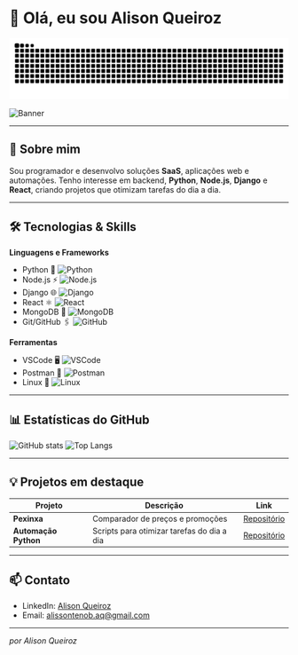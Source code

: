 # 👋 Olá, eu sou Alison Queiroz

[![GitHub snake](./assets/github-contribution-grid-snake.svg)](https://github.com/Aqueiroz2)

![Banner](./assets/banner.gif) 

---

## 🚀 Sobre mim
Sou programador e desenvolvo soluções **SaaS**, aplicações web e automações. Tenho interesse em backend, **Python**, **Node.js**, **Django** e **React**, criando projetos que otimizam tarefas do dia a dia.

---

## 🛠 Tecnologias & Skills

**Linguagens e Frameworks**
- Python 🐍 ![Python](https://img.shields.io/badge/Python-90%25-brightgreen)
- Node.js ⚡ ![Node.js](https://img.shields.io/badge/Node.js-80%25-brightgreen)
- Django 🌐 ![Django](https://img.shields.io/badge/Django-85%25-brightgreen)
- React ⚛️ ![React](https://img.shields.io/badge/React-85%25-brightgreen)
- MongoDB 🍃 ![MongoDB](https://img.shields.io/badge/MongoDB-75%25-yellowgreen)
- Git/GitHub 🖇️ ![GitHub](https://img.shields.io/badge/Git-85%25-brightgreen)

**Ferramentas**
- VSCode 🖥️ ![VSCode](https://img.shields.io/badge/VSCode-95%25-brightgreen)
- Postman 🚀 ![Postman](https://img.shields.io/badge/Postman-80%25-yellowgreen)
- Linux 🐧 ![Linux](https://img.shields.io/badge/Linux-75%25-yellow)

---

## 📊 Estatísticas do GitHub
![GitHub stats](https://github-readme-stats.vercel.app/api?username=Aqueiroz2&show_icons=true&theme=radical)
![Top Langs](https://github-readme-stats.vercel.app/api/top-langs/?username=Aqueiroz2&layout=compact&theme=radical)

---

## 💡 Projetos em destaque

| Projeto | Descrição | Link |
|--------|-----------|------|
| **Pexinxa** | Comparador de preços e promoções | [Repositório](https://github.com/Aqueiroz2/pexinxa) |
| **Automação Python** | Scripts para otimizar tarefas do dia a dia | [Repositório](https://github.com/Aqueiroz2/automacoes) |

---

## 📫 Contato
- LinkedIn: [Alison Queiroz](https://www.linkedin.com/in/alison-queiroz-676519183/)  
- Email: alissontenob.aq@gmail.com  

---

*por Alison Queiroz*
